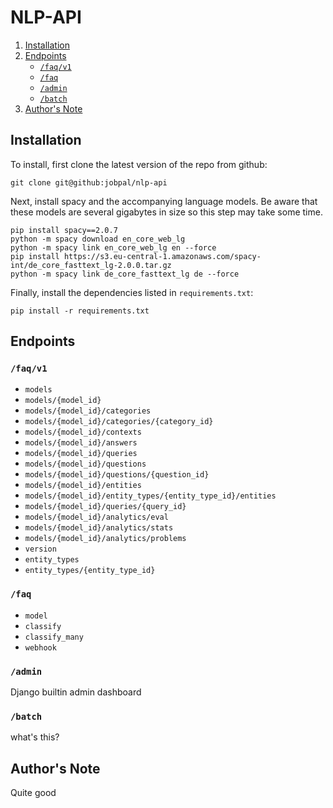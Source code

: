 # NLP-API
1. [Installation](#installation)
2. [Endpoints](#endpoints)	
	- [`/faq/v1`](#faqv1)
	- [`/faq`](#faq)
	- [`/admin`](#admin)
	- [`/batch`](#batch) 
3. [Author's Note](#authors-note)

## Installation 

To install, first clone the latest version of the repo from github:
```
git clone git@github:jobpal/nlp-api
```

Next, install spacy and the accompanying language models. Be aware that these models are several gigabytes in size so this step may take some time.
```
pip install spacy==2.0.7
python -m spacy download en_core_web_lg
python -m spacy link en_core_web_lg en --force
pip install https://s3.eu-central-1.amazonaws.com/spacy-int/de_core_fasttext_lg-2.0.0.tar.gz
python -m spacy link de_core_fasttext_lg de --force
```

Finally, install the dependencies listed in `requirements.txt`:
```
pip install -r requirements.txt
```

## Endpoints

### `/faq/v1`
- `models`
- `models/{model_id}`
- `models/{model_id}/categories`
- `models/{model_id}/categories/{category_id}`
- `models/{model_id}/contexts`
- `models/{model_id}/answers`
- `models/{model_id}/queries`
- `models/{model_id}/questions`
- `models/{model_id}/questions/{question_id}`
- `models/{model_id}/entities`
- `models/{model_id}/entity_types/{entity_type_id}/entities`
- `models/{model_id}/queries/{query_id}`
- `models/{model_id}/analytics/eval`
- `models/{model_id}/analytics/stats`
- `models/{model_id}/analytics/problems`
- `version`
- `entity_types`
- `entity_types/{entity_type_id}`


### `/faq`
- `model`
- `classify`
- `classify_many`
- `webhook`

### `/admin`

Django builtin admin dashboard

### `/batch`

what's this?

## Author's Note
Quite good
